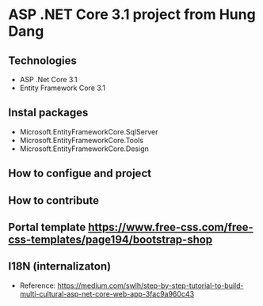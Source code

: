 # ASP .NET Core 3.1 project from Hung Dang
## Technologies
- ASP .Net Core 3.1
- Entity Framework Core 3.1
## Instal packages
- Microsoft.EntityFrameworkCore.SqlServer
- Microsoft.EntityFrameworkCore.Tools
- Microsoft.EntityFrameworkCore.Design
## How to configue and project
## How to contribute
## Portal template https://www.free-css.com/free-css-templates/page194/bootstrap-shop
## I18N (internalizaton)
- Reference: https://medium.com/swlh/step-by-step-tutorial-to-build-multi-cultural-asp-net-core-web-app-3fac9a960c43